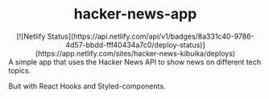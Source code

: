 <div align="center">
<h1>hacker-news-app</h1>
[![Netlify Status](https://api.netlify.com/api/v1/badges/8a331c40-9786-4d57-bbdd-fff40434a7c0/deploy-status)](https://app.netlify.com/sites/hacker-news-kibuika/deploys)
</div>
A simple app that uses the Hacker News API to show news on different tech topics.

Buit with React Hooks and Styled-components.
